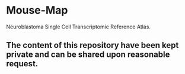 # Mouse-Map
Neuroblastoma Single Cell Transcriptomic Reference Atlas.

## The content of this repository have been kept private and can be shared upon reasonable request.
